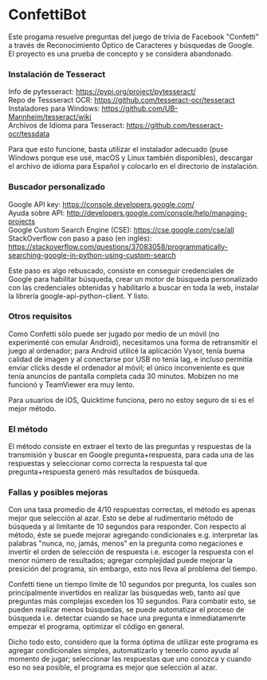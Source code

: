 # ConfettiBot

Este progama resuelve preguntas del juego de trivia de Facebook "Confetti" a través de Reconocimiento Óptico de Caracteres y búsquedas de Google. El proyecto es una prueba de concepto y se considera abandonado.

### Instalación de Tesseract
Info de pytesseract: https://pypi.org/project/pytesseract/  
Repo de Tessseract OCR: https://github.com/tesseract-ocr/tesseract  
Instaladores para Windows: https://github.com/UB-Mannheim/tesseract/wiki  
Archivos de Idioma para Tesseract: https://github.com/tesseract-ocr/tessdata  

Para que esto funcione, basta utilizar el instalador adecuado (puse Windows porque ese usé, macOS y Linux también disponibles), descargar el archivo de idioma para Español y colocarlo en el directorio de instalación.

### Buscador personalizado
Google API key: https://console.developers.google.com/  
Ayuda sobre API: http://developers.google.com/console/help/managing-projects  
Google Custom Search Engine (CSE): https://cse.google.com/cse/all  
StackOverflow con paso a paso (en inglés): https://stackoverflow.com/questions/37083058/programmatically-searching-google-in-python-using-custom-search  

Este paso es algo rebuscado, consiste en conseguir credenciales de Google para habilitar búsqueda, crear un motor de búsqueda personalizado con las credenciales obtenidas y habilitarlo a buscar en toda la web, instalar la librería google-api-python-client. Y listo.

### Otros requisitos
Como Confetti sólo puede ser jugado por medio de un móvil (no experimenté con emular Android), necesitamos una forma de retransmitir el juego al ordenador; para Android utilicé la aplicación Vysor, tenía buena calidad de imagen y al conectarse por USB no tenía lag, e incluso permitía enviar clicks desde el ordenador al móvil; el único inconveniente es que tenía anuncios de pantalla completa cada 30 minutos. Mobizen no me funcionó y TeamViewer era muy lento.  

Para usuarios de iOS, Quicktime funciona, pero no estoy seguro de si es el mejor método.

### El método
El método consiste en extraer el texto de las preguntas y respuestas de la transmisión y buscar en Google pregunta+respuesta, para cada una de las respuestas y seleccionar como correcta la respuesta tal que pregunta+respuesta generó más resultados de búsqueda.

### Fallas y posibles mejoras
Con una tasa promedio de 4/10 respuestas correctas, el método es apenas mejor que selección al azar. Esto se debe al rudimentario método de búsqueda y al limitante de 10 segundos para responder. Con respecto al método, éste se puede mejorar agregando condicionales e.g. interpretar las palabras "nunca, no, jamás, menos" en la pregunta como negaciones e invertir el orden de selección de respuesta i.e. escoger la respuesta con el menor número de resultados; agregar complejidad puede mejorar la presición del programa, sin embargo, esto nos lleva al problema del tiempo.


Confetti tiene un tiempo límite de 10 segundos por pregunta, los cuales son principalmente invertidos en realizar las búsquedas web, tanto así que preguntas más complejas exceden los 10 segundos. Para combatir esto, se pueden realizar menos búsquedas, se puede automatizar el proceso de búsqueda i.e. detectar cuando se hace una pregunta e inmediatamenrte empezar el programa, optimizar el código en general.


Dicho todo esto, considero que la forma óptima de utilizar este programa es agregar condicionales simples, automatizarlo y tenerlo como ayuda al momento de jugar; seleccionar las respuestas que uno conozca y cuando eso no sea posible, el programa es mejor que selección al azar.
